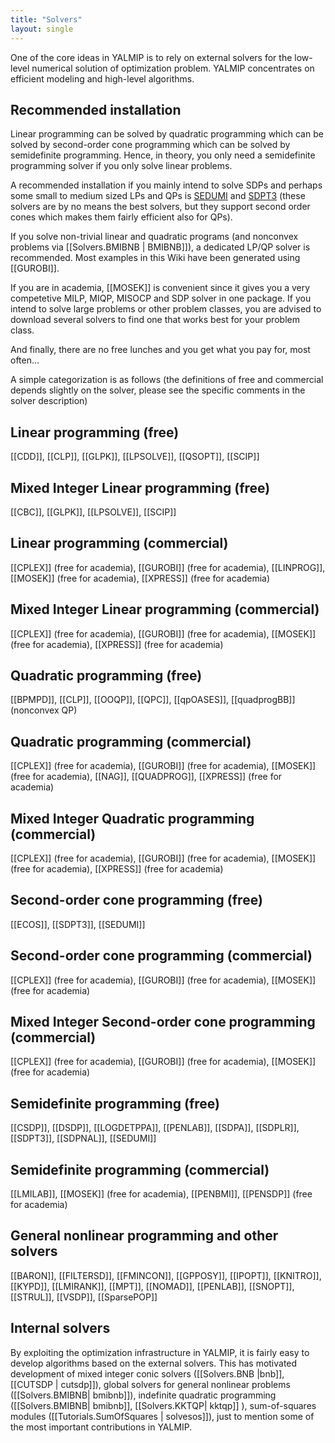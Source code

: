 ```yaml
---
title: "Solvers"
layout: single
---
```


One of the core ideas in YALMIP is to rely on external solvers for the low-level numerical solution of optimization problem. YALMIP concentrates on efficient modeling and high-level algorithms.

## Recommended installation

Linear programming can be solved by quadratic programming which can be solved by second-order cone programming which can be solved by semidefinite programming. Hence, in theory, you only need a semidefinite programming solver if you only solve linear problems.

A recommended installation if you mainly intend to solve SDPs and perhaps some small to medium sized LPs and QPs is [SEDUMI](solvers/sedumi) and [SDPT3](solvers/sdpt3) (these solvers are by no means the best solvers, but they support second order cones which makes them fairly efficient also for QPs).

If you solve non-trivial linear and quadratic programs (and nonconvex problems via [[Solvers.BMIBNB | BMIBNB]]), a dedicated LP/QP solver is recommended. Most examples in this Wiki have been generated using [[GUROBI]].

If you are in academia, [[MOSEK]] is convenient since it gives you a very competetive MILP, MIQP, MISOCP and SDP solver in one package. 
If you intend to solve large problems or other problem classes, you are advised to download several solvers to find one that works best for your problem class.

And finally, there are no free lunches and you get what you pay for, most often...

A simple categorization is as follows (the definitions of free and commercial depends slightly on the solver, please see the specific comments in the solver description)

## Linear programming (free)
[[CDD]], [[CLP]], [[GLPK]], [[LPSOLVE]], [[QSOPT]], [[SCIP]]

## Mixed Integer Linear programming (free)
[[CBC]], [[GLPK]], [[LPSOLVE]], [[SCIP]]

## Linear programming (commercial)
[[CPLEX]] (free for academia), [[GUROBI]] (free for academia), [[LINPROG]], [[MOSEK]] (free for academia), [[XPRESS]] (free for academia)

## Mixed Integer Linear programming (commercial)
[[CPLEX]] (free for academia), [[GUROBI]] (free for academia), [[MOSEK]] (free for academia), [[XPRESS]] (free for academia)

## Quadratic programming (free)
[[BPMPD]], [[CLP]], [[OOQP]], [[QPC]], [[qpOASES]], [[quadprogBB]] (nonconvex QP)

## Quadratic programming (commercial)
[[CPLEX]] (free for academia), [[GUROBI]] (free for academia), [[MOSEK]] (free for academia), [[NAG]], [[QUADPROG]], [[XPRESS]] (free for academia)

## Mixed Integer Quadratic programming (commercial)
[[CPLEX]] (free for academia), [[GUROBI]] (free for academia), [[MOSEK]] (free for academia), [[XPRESS]] (free for academia)

## Second-order cone programming (free)

[[ECOS]], [[SDPT3]], [[SEDUMI]]

## Second-order cone programming (commercial)

[[CPLEX]] (free for academia), [[GUROBI]] (free for academia), [[MOSEK]] (free for academia)

## Mixed Integer Second-order cone programming (commercial)

[[CPLEX]] (free for academia), [[GUROBI]] (free for academia), [[MOSEK]] (free for academia)

## Semidefinite programming (free)

[[CSDP]], [[DSDP]], [[LOGDETPPA]], [[PENLAB]], [[SDPA]], [[SDPLR]], [[SDPT3]], [[SDPNAL]], [[SEDUMI]]

## Semidefinite programming (commercial)

[[LMILAB]], [[MOSEK]] (free for academia), [[PENBMI]], [[PENSDP]] (free for academia)

## General nonlinear programming and other solvers

[[BARON]], [[FILTERSD]], [[FMINCON]], [[GPPOSY]], [[IPOPT]], [[KNITRO]], [[KYPD]], [[LMIRANK]], [[MPT]], [[NOMAD]], [[PENLAB]], [[SNOPT]], [[STRUL]], [[VSDP]], [[SparsePOP]]

## Internal solvers

By exploiting the optimization infrastructure in YALMIP, it is fairly easy to develop algorithms based on the external solvers. This has motivated development of mixed integer conic solvers ([[Solvers.BNB |bnb]], [[CUTSDP | cutsdp]]), global solvers for general nonlinear problems ([[Solvers.BMIBNB| bmibnb]]), indefinite quadratic programming ([[Solvers.BMIBNB| bmibnb]], [[Solvers.KKTQP| kktqp]] ), sum-of-squares modules ([[Tutorials.SumOfSquares | solvesos]]), just to mention some of the most important contributions in YALMIP.
